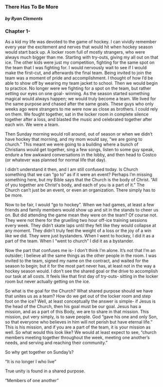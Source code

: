### There Has To Be More
##### *by Ryan Clements*

### Chapter 1-

As a kid my life was devoted to the game of hockey. I can vividly remember every year the excitement and nerves that would hit when hockey season would start back up. A locker room full of mostly strangers, who were always much bigger than me. Starting with try-outs, giving my all out on that ice. The other kids were just my competition, fighting for the same spot on the team that I was fighting for. I would nervously wait to see if I would make the first-cut, and afterwards the final team. Being invited to join the team was a moment of pride and accomplishment. I thought of how I’d be able to show off by wearing my team jacket to school. Then we would begin to practice. No longer were we fighting for a spot on the team, but rather setting our eyes on one goal- winning. As the season started something magical would always happen; we would truly become a team. We lived for the same purpose and chased after the same goals. These guys who only weeks ago were strangers to me were now as close as brothers. I could rely on them. We fought together, sat in the locker room in complete silence together after a loss, and blasted the music and celebrated together after each win. We were a team.

Then Sunday morning would roll around, out of season or when we didn’t have hockey that morning, and my mom would say, “we are going to church.” This meant we were going to a building where a bunch of Christians would get together, sing a few songs, listen to some guy speak, endure a few awkward conversations in the lobby, and then head to Costco (or whatever was planned for normal life that day).

 I didn’t understand it then, and I am still confused today. Is Church something that we can “go to” as if it were an event? Perhaps I’m missing something here, but my Bible says that the Church is the body of Christ. “All of you together are Christ's body, and each of you is a part of it.” The Church can’t just be an event, or even an organization. There simply has to be more.

Now to be fair, I would “go to hockey”. When we had games, at least a few friends and family members would show up and sit in the stands to cheer us on. But did attending the game mean they were on the team? Of course not. They were not there for the gruelling two hour off-ice training sessions every week. They didn’t skate laps until they felt like they would collapse at any moment. They didn’t truly feel the weight of a loss or the joy of a win like we did. They were just bystanders. When I went to hockey, I did it as a part of the team. When I “went to church” I did it as a bystander. 

Now the part that confuses me is- I don’t think I’m alone. It’s not that I’m an outsider; I believe all the same things as the other people in the room. I was invited to the team, signed my name on the contract, and waited for the season to begin; but it for the most part never has, at least not in the way a hockey season would. I don’t see the shared goal or the drive to accomplish our task at all costs. It feels like that first day of try-outs- sitting in the locker room but never actually getting on the ice.

So what is the goal for the Church? What shared purpose should we have that unites us as a team? How do we get out of the locker room and step foot on the ice? Well, at least conceptually the answer is simple- if Jesus is the head of the Church, then his goal must be our goal. Jesus has a mission, and as a part of this Body, we are to share in that mission. This mission, put very simply, is to save people. God “gave his one and only Son, so that everyone who believes in him will not perish but have eternal life.” This is his mission, and if you are a part of the team, it is your mission as well. So what would this look like? We would at least expect to see, “church members meeting together throughout the week, meeting one another’s needs, and serving and reaching their community.”

So why get together on Sunday’s?

“It is no longer I who live”

True unity is found in a shared purpose.

“Members of one another”

